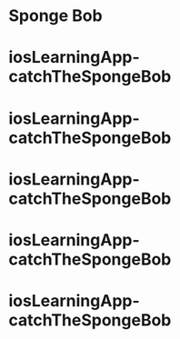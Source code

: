 # Sponge Bob
# iosLearningApp-catchTheSpongeBob
# iosLearningApp-catchTheSpongeBob
# iosLearningApp-catchTheSpongeBob
# iosLearningApp-catchTheSpongeBob
# iosLearningApp-catchTheSpongeBob

